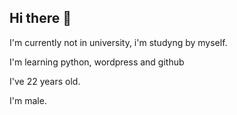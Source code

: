 ## Hi there 👋

I'm currently not in university, i'm studyng by myself.

I'm learning python, wordpress and github

I've 22 years old.

I'm male.
